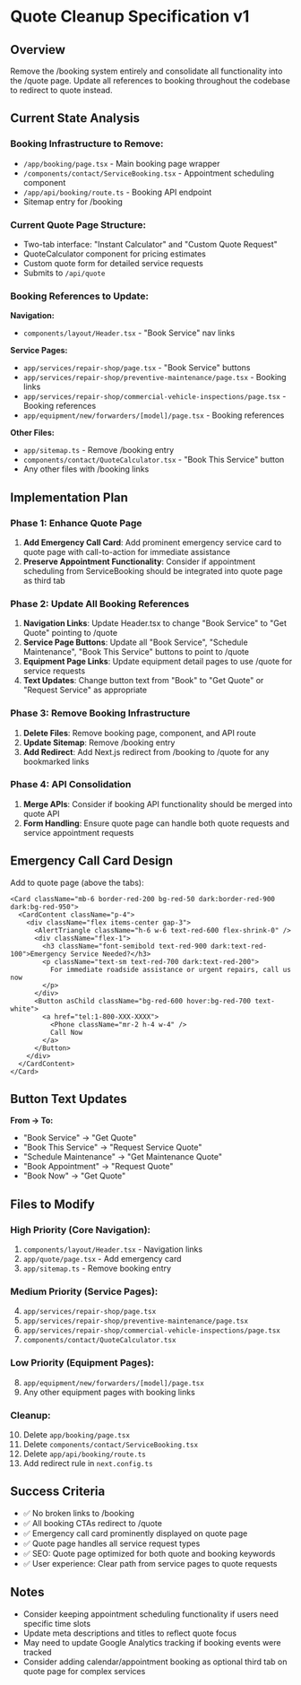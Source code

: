 # Quote Cleanup Specification v1

## Overview
Remove the /booking system entirely and consolidate all functionality into the /quote page. Update all references to booking throughout the codebase to redirect to quote instead.

## Current State Analysis

### Booking Infrastructure to Remove:
- `/app/booking/page.tsx` - Main booking page wrapper
- `/components/contact/ServiceBooking.tsx` - Appointment scheduling component  
- `/app/api/booking/route.ts` - Booking API endpoint
- Sitemap entry for /booking

### Current Quote Page Structure:
- Two-tab interface: "Instant Calculator" and "Custom Quote Request"
- QuoteCalculator component for pricing estimates
- Custom quote form for detailed service requests
- Submits to `/api/quote`

### Booking References to Update:
**Navigation:**
- `components/layout/Header.tsx` - "Book Service" nav links

**Service Pages:**
- `app/services/repair-shop/page.tsx` - "Book Service" buttons
- `app/services/repair-shop/preventive-maintenance/page.tsx` - Booking links
- `app/services/repair-shop/commercial-vehicle-inspections/page.tsx` - Booking references
- `app/equipment/new/forwarders/[model]/page.tsx` - Booking references

**Other Files:**
- `app/sitemap.ts` - Remove /booking entry
- `components/contact/QuoteCalculator.tsx` - "Book This Service" button
- Any other files with /booking links

## Implementation Plan

### Phase 1: Enhance Quote Page
1. **Add Emergency Call Card**: Add prominent emergency service card to quote page with call-to-action for immediate assistance
2. **Preserve Appointment Functionality**: Consider if appointment scheduling from ServiceBooking should be integrated into quote page as third tab

### Phase 2: Update All Booking References
1. **Navigation Links**: Update Header.tsx to change "Book Service" to "Get Quote" pointing to /quote
2. **Service Page Buttons**: Update all "Book Service", "Schedule Maintenance", "Book This Service" buttons to point to /quote
3. **Equipment Page Links**: Update equipment detail pages to use /quote for service requests
4. **Text Updates**: Change button text from "Book" to "Get Quote" or "Request Service" as appropriate

### Phase 3: Remove Booking Infrastructure  
1. **Delete Files**: Remove booking page, component, and API route
2. **Update Sitemap**: Remove /booking entry
3. **Add Redirect**: Add Next.js redirect from /booking to /quote for any bookmarked links

### Phase 4: API Consolidation
1. **Merge APIs**: Consider if booking API functionality should be merged into quote API
2. **Form Handling**: Ensure quote page can handle both quote requests and service appointment requests

## Emergency Call Card Design

Add to quote page (above the tabs):

```tsx
<Card className="mb-6 border-red-200 bg-red-50 dark:border-red-900 dark:bg-red-950">
  <CardContent className="p-4">
    <div className="flex items-center gap-3">
      <AlertTriangle className="h-6 w-6 text-red-600 flex-shrink-0" />
      <div className="flex-1">
        <h3 className="font-semibold text-red-900 dark:text-red-100">Emergency Service Needed?</h3>
        <p className="text-sm text-red-700 dark:text-red-200">
          For immediate roadside assistance or urgent repairs, call us now
        </p>
      </div>
      <Button asChild className="bg-red-600 hover:bg-red-700 text-white">
        <a href="tel:1-800-XXX-XXXX">
          <Phone className="mr-2 h-4 w-4" />
          Call Now
        </a>
      </Button>
    </div>
  </CardContent>
</Card>
```

## Button Text Updates

**From → To:**
- "Book Service" → "Get Quote"
- "Book This Service" → "Request Service Quote" 
- "Schedule Maintenance" → "Get Maintenance Quote"
- "Book Appointment" → "Request Quote"
- "Book Now" → "Get Quote"

## Files to Modify

### High Priority (Core Navigation):
1. `components/layout/Header.tsx` - Navigation links
2. `app/quote/page.tsx` - Add emergency card
3. `app/sitemap.ts` - Remove booking entry

### Medium Priority (Service Pages):
4. `app/services/repair-shop/page.tsx`
5. `app/services/repair-shop/preventive-maintenance/page.tsx` 
6. `app/services/repair-shop/commercial-vehicle-inspections/page.tsx`
7. `components/contact/QuoteCalculator.tsx`

### Low Priority (Equipment Pages):
8. `app/equipment/new/forwarders/[model]/page.tsx`
9. Any other equipment pages with booking links

### Cleanup:
10. Delete `app/booking/page.tsx`
11. Delete `components/contact/ServiceBooking.tsx`
12. Delete `app/api/booking/route.ts`
13. Add redirect rule in `next.config.ts`

## Success Criteria

- ✅ No broken links to /booking
- ✅ All booking CTAs redirect to /quote  
- ✅ Emergency call card prominently displayed on quote page
- ✅ Quote page handles all service request types
- ✅ SEO: Quote page optimized for both quote and booking keywords
- ✅ User experience: Clear path from service pages to quote requests

## Notes

- Consider keeping appointment scheduling functionality if users need specific time slots
- Update meta descriptions and titles to reflect quote focus
- May need to update Google Analytics tracking if booking events were tracked
- Consider adding calendar/appointment booking as optional third tab on quote page for complex services